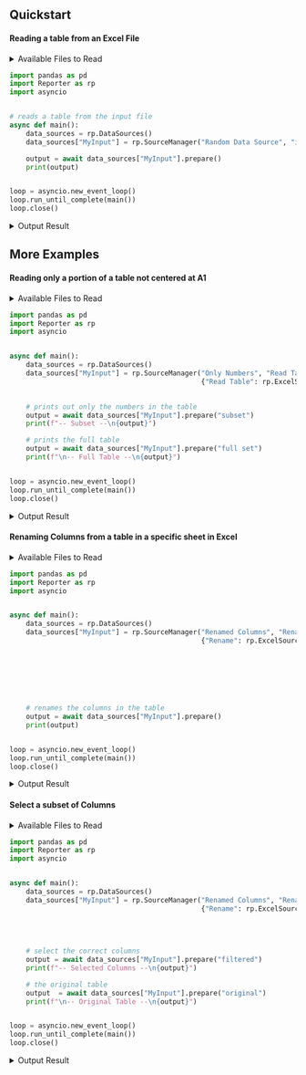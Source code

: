 ## Quickstart

#### Reading a table from an Excel File

<details>
  <summary> Available Files to Read </summary>
  
  ***input.xlsx***
  
  <img width="404" alt="basic_reading_input" src="https://user-images.githubusercontent.com/45087631/210046932-e4de42f0-0377-4eb9-b660-fb0789437f14.png">
</details>

```python
import pandas as pd
import Reporter as rp
import asyncio


# reads a table from the input file
async def main():
    data_sources = rp.DataSources()
    data_sources["MyInput"] = rp.SourceManager("Random Data Source", "input method 1", {"input method 1": rp.ExcelSource("input.xlsx")})

    output = await data_sources["MyInput"].prepare()
    print(output)


loop = asyncio.new_event_loop()
loop.run_until_complete(main())
loop.close()
```


<details>
  <summary> Output Result </summary>
  
  ```
     a  b
  0  1  3
  1  2  4
  ```
</details>


## More Examples

####  Reading only a portion of a table not centered at A1


<details>
  <summary> Available Files to Read </summary>
  
  ***input2.xlsx***

  <img width="424" alt="subset_reading_input" src="https://user-images.githubusercontent.com/45087631/210122610-f021696e-019a-482b-ac6e-fd9f94a2f3c5.png">

</details>

```python
import pandas as pd
import Reporter as rp
import asyncio


async def main():
    data_sources = rp.DataSources()
    data_sources["MyInput"] = rp.SourceManager("Only Numbers", "Read Table",
                                               {"Read Table": rp.ExcelSource("input2.xlsx", post_processor = {"full set": rp.DFProcessor(header_row_pos = 1, top = 2, bottom = 7, left = 2, right = 6),
                                                                                                              "subset": rp.DFProcessor(header_row_pos = 1, top = 3, bottom = -1, left = 3, right = -1)})})

    # prints out only the numbers in the table
    output = await data_sources["MyInput"].prepare("subset")
    print(f"-- Subset --\n{output}")

    # prints the full table
    output = await data_sources["MyInput"].prepare("full set")
    print(f"\n-- Full Table --\n{output}")


loop = asyncio.new_event_loop()
loop.run_until_complete(main())
loop.close()

```

<details>
  <summary> Output Result </summary>
  
  ```
-- Subset --
1 col 2 col 3
3     1     4
4     2     5
5     3     6

-- Full Table --
1       col 1       col 2       col 3       col 4
2  don't read  don't read  don't read  don't read
3  don't read           1           4  don't read
4  don't read           2           5  don't read
5  don't read           3           6  don't read
6  don't read  don't read  don't read  don't read
  ```
</details>


#### Renaming Columns from a table in a specific sheet in Excel


<details>
  <summary> Available Files to Read </summary>
  
  ***input3.xlsx***
  
  <img width="452" alt="rename_read_input" src="https://user-images.githubusercontent.com/45087631/210123430-c7f0fb0f-94b1-4ff2-8706-970705965983.png">
</details>

```python
import pandas as pd
import Reporter as rp
import asyncio


async def main():
    data_sources = rp.DataSources()
    data_sources["MyInput"] = rp.SourceManager("Renamed Columns", "Rename",
                                               {"Rename": rp.ExcelSource("input3.xlsx", "Target Sheet",
                                                                          post_processor = rp.DFProcessor(header_row_pos = 2, top = 3, bottom = 4, left = 2, right = 7,
                                                                                                          renamed_columns = {"bad col 1": "key 1",
                                                                                                                             "bad col 3": "key 2",
                                                                                                                             "bad col 5": "key 3"},
                                                                                                          ind_renamed_columns = {1: "ind 1",
                                                                                                                                 3: "ind 2"}))})

    # renames the columns in the table
    output = await data_sources["MyInput"].prepare()
    print(output)


loop = asyncio.new_event_loop()
loop.run_until_complete(main())
loop.close()
```


<details>
  <summary> Output Result </summary>
  
  ```
  2 key 1 ind 1 key 2 ind 2 key 3
  3     a     b     c     d     e
  ```
</details>


#### Select a subset of Columns

<details>
  <summary> Available Files to Read </summary>
  
  ***input4.xlsx***
  
  <img width="539" alt="select_cols_input" src="https://user-images.githubusercontent.com/45087631/210184631-4031bf11-0665-4a79-8c54-f5bbefbf3a21.png">
</details>

```python
import pandas as pd
import Reporter as rp
import asyncio


async def main():
    data_sources = rp.DataSources()
    data_sources["MyInput"] = rp.SourceManager("Renamed Columns", "Rename",
                                               {"Rename": rp.ExcelSource("input4.xlsx",
                                                                          post_processor = {"original": rp.DFProcessor(header_row_pos = 1, top = 2, bottom = 5, left = 1, right = 7),
                                                                                            "filtered": rp.DFProcessor(header_row_pos = 1, top = 2, bottom = 5, left = 1, right = 7,
                                                                                                                       ind_selected_columns = [0, 2], selected_columns = ["select 3", "repeat"])})})
                                                                                                                       
    # select the correct columns
    output = await data_sources["MyInput"].prepare("filtered")
    print(f"-- Selected Columns --\n{output}")

    # the original table
    output  = await data_sources["MyInput"].prepare("original")
    print(f"\n-- Original Table --\n{output}")


loop = asyncio.new_event_loop()
loop.run_until_complete(main())
loop.close()

```

<details>
  <summary> Output Result </summary>
  
  ```
-- Selected Columns --
1             select 1             select 2             select 3
2                    1                    3                    5
3                    a                    c                    e
4  2019-01-20 00:00:00  2019-01-22 00:00:00  2019-01-24 00:00:00

-- Original Table --
1             select 1       don't select 1             select 2       don't select 2             select 3       don't select 3
2                    1                    2                    3                    4                    5                    6
3                    a                    b                    c                    d                    e                    f
4  2019-01-20 00:00:00  2019-01-21 00:00:00  2019-01-22 00:00:00  2019-01-23 00:00:00  2019-01-24 00:00:00  2019-01-25 00:00:00
  ```
</details>

